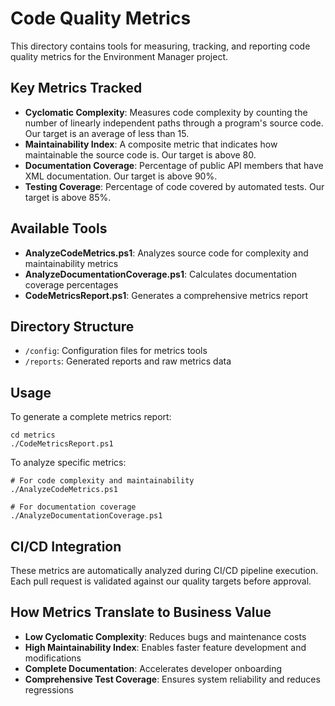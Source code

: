 # Code Quality Metrics

This directory contains tools for measuring, tracking, and reporting code quality metrics for the Environment Manager project.

## Key Metrics Tracked

- **Cyclomatic Complexity**: Measures code complexity by counting the number of linearly independent paths through a program's source code. Our target is an average of less than 15.
- **Maintainability Index**: A composite metric that indicates how maintainable the source code is. Our target is above 80.
- **Documentation Coverage**: Percentage of public API members that have XML documentation. Our target is above 90%.
- **Testing Coverage**: Percentage of code covered by automated tests. Our target is above 85%.

## Available Tools

- **AnalyzeCodeMetrics.ps1**: Analyzes source code for complexity and maintainability metrics
- **AnalyzeDocumentationCoverage.ps1**: Calculates documentation coverage percentages
- **CodeMetricsReport.ps1**: Generates a comprehensive metrics report

## Directory Structure

- `/config`: Configuration files for metrics tools
- `/reports`: Generated reports and raw metrics data

## Usage

To generate a complete metrics report:

```
cd metrics
./CodeMetricsReport.ps1
```

To analyze specific metrics:

```
# For code complexity and maintainability
./AnalyzeCodeMetrics.ps1

# For documentation coverage
./AnalyzeDocumentationCoverage.ps1
```

## CI/CD Integration

These metrics are automatically analyzed during CI/CD pipeline execution. Each pull request is validated against our quality targets before approval.

## How Metrics Translate to Business Value

- **Low Cyclomatic Complexity**: Reduces bugs and maintenance costs
- **High Maintainability Index**: Enables faster feature development and modifications
- **Complete Documentation**: Accelerates developer onboarding
- **Comprehensive Test Coverage**: Ensures system reliability and reduces regressions 